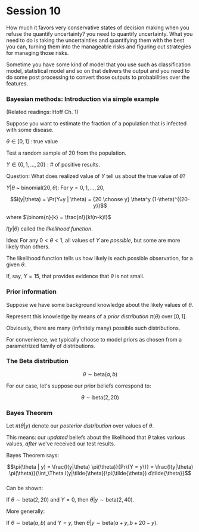 # Session 10

How much it favors very conservative states of decision making when you refuse the quantify uncertainty? you need to quantify uncertainty. What you need to do is taking the uncertainties and quantifying them with the best you can, turning them into the manageable risks and figuring out strategies for managing those risks. 

Sometime you have some kind of model that you use such as classification model, statistical model and so on that delivers the output and you need to do some post processing to convert those outputs to probabilities over the features.


### Bayesian methods: Introduction via simple example

(Related readings: Hoff Ch. 1)

Suppose you want to estimate the fraction of a population that is infected with some disease.

$\theta \in [0,1]$ : true value

Test a random sample of $20$ from the population. 

$Y \in \{0,1,\ldots,20\}$ : # of positive results.

Question: What does realized value of $Y$ tell us about the true value of $\theta$?

$Y | \theta$ ~ binomial$(20,\theta)$: For $y = 0, 1, \ldots, 20$,

$$l(y|\theta) = \Pr(Y=y | \theta) = {20 \choose y} \theta^y (1-\theta)^{(20-y)}$$

where $\binom{n}{k} = \frac{n!}{k!(n-k)!}$

$l(y|\theta)$ called the *likelihood function*.

Idea: For any $0< \theta < 1$, all values of $Y$ are *possible*, but some are more likely than others. 

The likelihood function tells us how likely is each possible observation, for a given $\theta$.

If, say, $Y = 15$, that provides evidence that $\theta$ is not small.

### Prior information

Suppose we have some background knowledge about the likely values of $\theta$. 

Represent this knowledge by means of a *prior distribution* $\pi(\theta)$ over $[0,1]$.

Obviously, there are many (infinitely many) possible such distributions. 

For convenience, we typically choose to model priors as chosen from a parametrized family of distributions.

### The Beta distribution

$$\theta \sim \text{beta}(a,b)$$

For our case, let's suppose our prior beliefs correspond to:

$$\theta \sim \text{beta}(2,20)$$


### Bayes Theorem

Let $\pi(\theta | y)$ denote our *posterior distribution* over values of $\theta$.

This means: our *updated* beliefs about the likelihood that $\theta$ takes various values, *after* we've received our test results.

Bayes Theorem says:

$$\pi(\theta | y) = \frac{l(y|\theta) \pi(\theta)}{Pr\{Y = y\}} 
                  = \frac{l(y|\theta) \pi(\theta)}{\int_\Theta l(y|\tilde{\theta})\pi(\tilde{\theta}) d\tilde{\theta}}$$

### 

Can be shown: 

If $\theta \sim \text{beta}(2,20)$ and $Y = 0$, then $\theta | y \sim \text{beta}(2,40)$.

More generally:

If $\theta \sim \text{beta}(a,b)$ and $Y = y$, then $\theta | y \sim \text{beta}(a+y,b+20-y)$.

 


